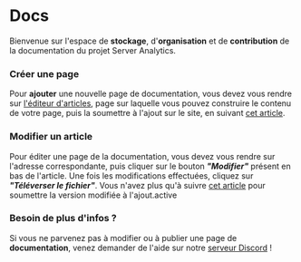 # Docs
Bienvenue sur l'espace de **stockage**, d'**organisation** et de **contribution** de la documentation du projet Server Analytics.

### Créer une page
Pour **ajouter** une nouvelle page de documentation, vous devez vous rendre sur [l'éditeur d'articles](https://discordanalytics.fr/docs/editor.php), page sur laquelle vous pouvez construire le contenu de votre page, puis la soumettre à l'ajout sur le site, en suivant [cet article](https://discordanalytics.fr/ressources/how-to-contribute.php).

### Modifier un article
Pour éditer une page de la documentation, vous devez vous rendre sur l'adresse correspondante, puis cliquer sur le bouton ***"Modifier"*** présent en bas de l'article. Une fois les modifications effectuées, cliquez sur ***"Téléverser le fichier"***. Vous n'avez plus qu'à suivre [cet article](https://discordanalytics.fr/ressources/how-to-contribute.php) pour soumettre la version modifiée à l'ajout.active
### Besoin de plus d'infos ?
Si vous ne parvenez pas à modifier ou à publier une page de **documentation**, venez demander de l'aide sur notre [serveur Discord](https://discordanalytics.fr/ressources/links.php) !